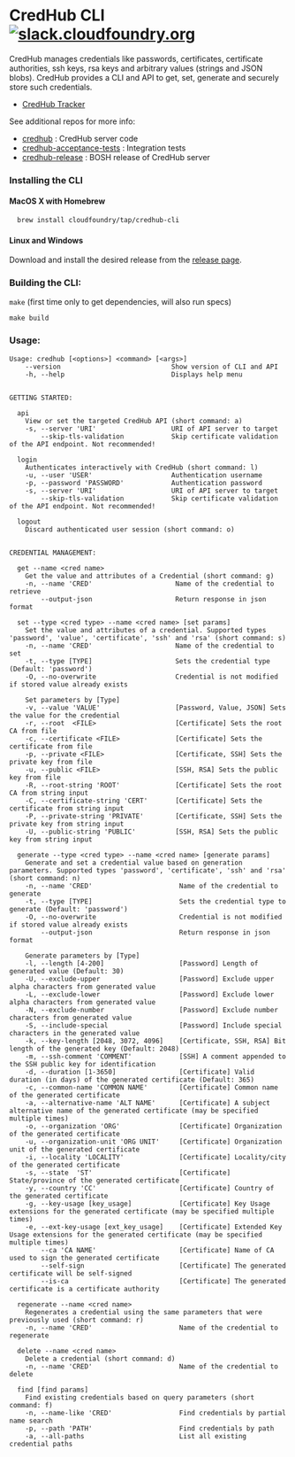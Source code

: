 # CredHub CLI [![slack.cloudfoundry.org](https://slack.cloudfoundry.org/badge.svg)](https://slack.cloudfoundry.org)

CredHub manages credentials like passwords, certificates, certificate authorities, ssh keys, rsa keys and arbitrary values (strings and JSON blobs). CredHub provides a CLI and API to get, set, generate and securely store such credentials.

* [CredHub Tracker](https://www.pivotaltracker.com/n/projects/1977341)

See additional repos for more info:

* [credhub](https://github.com/cloudfoundry-incubator/credhub) :     CredHub server code 
* [credhub-acceptance-tests](https://github.com/cloudfoundry-incubator/credhub-acceptance-tests) : Integration tests
* [credhub-release](https://github.com/pivotal-cf/credhub-release) : BOSH release of CredHub server

### Installing the CLI

#### MacOS X with Homebrew
```bash
  brew install cloudfoundry/tap/credhub-cli
```

#### Linux and Windows
Download and install the desired release from the [release page](https://github.com/cloudfoundry-incubator/credhub-cli/releases).

### Building the CLI:

`make` (first time only to get dependencies, will also run specs)

`make build`


### Usage:

```
Usage: credhub [<options>] <command> [<args>]
    --version                            Show version of CLI and API
    -h, --help                           Displays help menu


GETTING STARTED: 

  api
    View or set the targeted CredHub API (short command: a)
    -s, --server 'URI'                   URI of API server to target
        --skip-tls-validation            Skip certificate validation of the API endpoint. Not recommended!

  login
    Authenticates interactively with CredHub (short command: l)
    -u, --user 'USER'                    Authentication username
    -p, --password 'PASSWORD'            Authentication password
    -s, --server 'URI'                   URI of API server to target
        --skip-tls-validation            Skip certificate validation of the API endpoint. Not recommended!

  logout
    Discard authenticated user session (short command: o)


CREDENTIAL MANAGEMENT:

  get --name <cred name>
    Get the value and attributes of a Credential (short command: g)
    -n, --name 'CRED'                     Name of the credential to retrieve
        --output-json                     Return response in json format

  set --type <cred type> --name <cred name> [set params]
    Set the value and attributes of a credential. Supported types 'password', 'value', 'certificate', 'ssh' and 'rsa' (short command: s)
    -n, --name 'CRED'                     Name of the credential to set
    -t, --type [TYPE]                     Sets the credential type (Default: 'password')
    -O, --no-overwrite                    Credential is not modified if stored value already exists

    Set parameters by [Type]
    -v, --value 'VALUE'                   [Password, Value, JSON] Sets the value for the credential
    -r, --root  <FILE>                    [Certificate] Sets the root CA from file
    -c, --certificate <FILE>              [Certificate] Sets the certificate from file
    -p, --private <FILE>                  [Certificate, SSH] Sets the private key from file
    -u, --public <FILE>                   [SSH, RSA] Sets the public key from file
    -R, --root-string 'ROOT'              [Certificate] Sets the root CA from string input
    -C, --certificate-string 'CERT'       [Certificate] Sets the certificate from string input
    -P, --private-string 'PRIVATE'        [Certificate, SSH] Sets the private key from string input
    -U, --public-string 'PUBLIC'          [SSH, RSA] Sets the public key from string input

  generate --type <cred type> --name <cred name> [generate params]
    Generate and set a credential value based on generation parameters. Supported types 'password', 'certificate', 'ssh' and 'rsa'  (short command: n)
    -n, --name 'CRED'                      Name of the credential to generate
    -t, --type [TYPE]                      Sets the credential type to generate (Default: 'password')
    -O, --no-overwrite                     Credential is not modified if stored value already exists
        --output-json                      Return response in json format

    Generate parameters by [Type]
    -l, --length [4-200]                   [Password] Length of generated value (Default: 30)
    -U, --exclude-upper                    [Password] Exclude upper alpha characters from generated value
    -L, --exclude-lower                    [Password] Exclude lower alpha characters from generated value
    -N, --exclude-number                   [Password] Exclude number characters from generated value
    -S, --include-special                  [Password] Include special characters in the generated value
    -k, --key-length [2048, 3072, 4096]    [Certificate, SSH, RSA] Bit length of the generated key (Default: 2048)
    -m, --ssh-comment 'COMMENT'            [SSH] A comment appended to the SSH public key for identification 
    -d, --duration [1-3650]                [Certificate] Valid duration (in days) of the generated certificate (Default: 365)
    -c, --common-name 'COMMON NAME'        [Certificate] Common name of the generated certificate 
    -a, --alternative-name 'ALT NAME'      [Certificate] A subject alternative name of the generated certificate (may be specified multiple times)
    -o, --organization 'ORG'               [Certificate] Organization of the generated certificate
    -u, --organization-unit 'ORG UNIT'     [Certificate] Organization unit of the generated certificate
    -i, --locality 'LOCALITY'              [Certificate] Locality/city of the generated certificate
    -s, --state  'ST'                      [Certificate] State/province of the generated certificate
    -y, --country 'CC'                     [Certificate] Country of the generated certificate
    -g, --key-usage [key_usage]            [Certificate] Key Usage extensions for the generated certificate (may be specified multiple times)
    -e, --ext-key-usage [ext_key_usage]    [Certificate] Extended Key Usage extensions for the generated certificate (may be specified multiple times)
        --ca 'CA NAME'                     [Certificate] Name of CA used to sign the generated certificate
        --self-sign                        [Certificate] The generated certificate will be self-signed
        --is-ca                            [Certificate] The generated certificate is a certificate authority
    
  regenerate --name <cred name>
    Regenerates a credential using the same parameters that were previously used (short command: r)
    -n, --name 'CRED'                      Name of the credential to regenerate

  delete --name <cred name>
    Delete a credential (short command: d)
    -n, --name 'CRED'                      Name of the credential to delete
    
  find [find params]
    Find existing credentials based on query parameters (short command: f)
    -n, --name-like 'CRED'                 Find credentials by partial name search
    -p, --path 'PATH'                      Find credentials by path
    -a, --all-paths                        List all existing credential paths
```
